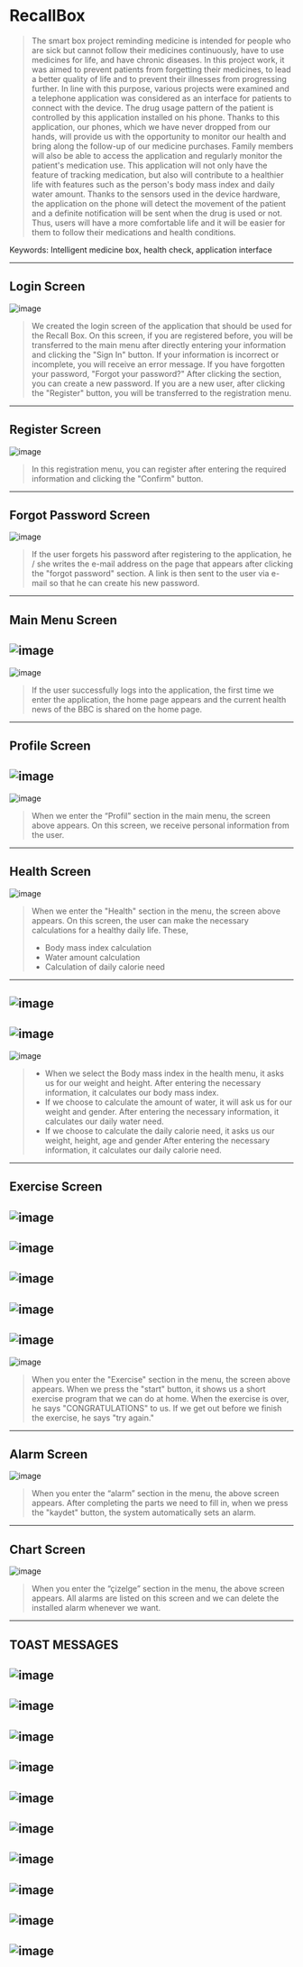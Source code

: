 # RecallBox

> The smart box project reminding medicine is intended for people who are sick but cannot follow their medicines continuously, have to use medicines for life, and have chronic diseases. In this project work, it was aimed to prevent patients from forgetting their medicines, to lead a better quality of life and to prevent their illnesses from progressing further. In line with this purpose, various projects were examined and a telephone application was considered as an interface for patients to connect with the device. The drug usage pattern of the patient is controlled by this application installed on his phone. Thanks to this application, our phones, which we have never dropped from our hands, will provide us with the opportunity to monitor our health and bring along the follow-up of our medicine purchases. Family members will also be able to access the application and regularly monitor the patient's medication use. This application will not only have the feature of tracking medication, but also will contribute to a healthier life with features such as the person's body mass index and daily water amount. Thanks to the sensors used in the device hardware, the application on the phone will detect the movement of the patient and a definite notification will be sent when the drug is used or not. Thus, users will have a more comfortable life and it will be easier for them to follow their medications and health conditions.

Keywords: Intelligent medicine box, health check, application interface

----

## Login Screen

![image](https://user-images.githubusercontent.com/80685689/131991295-61f43c13-e658-402c-9054-8e7be8104b98.png)
> We created the login screen of the application that should be used for the Recall Box. On this screen, if you are registered before, you will be transferred to the main menu after directly entering your information and clicking the "Sign In" button. If your information is incorrect or incomplete, you will receive an error message. If you have forgotten your password, "Forgot your password?" After clicking the section, you can create a new password. If you are a new user, after clicking the "Register" button, you will be transferred to the registration menu.
----

## Register Screen

![image](https://user-images.githubusercontent.com/80685689/131991357-129655ac-b585-4030-9185-0cd4aab79757.png)
> In this registration menu, you can register after entering the required information and clicking the "Confirm" button.
----

## Forgot Password Screen

![image](https://user-images.githubusercontent.com/80685689/131991443-8f7c3c85-4acb-4405-b7ea-b60fd1c3cf60.png)
> If the user forgets his password after registering to the application, he / she writes the e-mail address on the page that appears after clicking the "forgot password" section. A link is then sent to the user via e-mail so that he can create his new password.
----

## Main Menu Screen

![image](https://user-images.githubusercontent.com/80685689/131991511-0d848089-efb3-401a-a914-907ecc4934fa.png)
----
![image](https://user-images.githubusercontent.com/80685689/131991538-253eb744-2036-4d47-9aed-1c50c30430e8.png)
> If the user successfully logs into the application, the first time we enter the application, the home page appears and the current health news of the BBC is shared on the home page.
----

## Profile Screen

![image](https://user-images.githubusercontent.com/80685689/131991733-c44827cd-0c04-4784-aa31-971149ce03ec.png)
----
![image](https://user-images.githubusercontent.com/80685689/131991805-0cfdfadc-4961-41ae-9960-0dccfd8b7d84.png)
> When we enter the “Profil” section in the main menu, the screen above appears. On this screen, we receive personal information from the user.
----

## Health Screen

![image](https://user-images.githubusercontent.com/80685689/131991829-20c7958f-00fe-4eb8-8b8b-c2880ea6694c.png)
> When we enter the "Health" section in the menu, the screen above appears. On this screen, the user can make the necessary calculations for a healthy daily life. These,
> - Body mass index calculation
> - Water amount calculation
> - Calculation of daily calorie need
----

![image](https://user-images.githubusercontent.com/80685689/131991858-c08bed0f-8aec-4b73-a19b-25f50227fc96.png)
----
![image](https://user-images.githubusercontent.com/80685689/131991862-32d4f7f6-150f-48e1-95cc-d3379ffd5241.png)
----
![image](https://user-images.githubusercontent.com/80685689/131991863-04d0b69f-c5f8-46a9-91df-04334a883b32.png)

> - When we select the Body mass index in the health menu, it asks us for our weight and height. After entering the necessary information, it calculates our body mass index.
> - If we choose to calculate the amount of water, it will ask us for our weight and gender. After entering the necessary information, it calculates our daily water need.
> - If we choose to calculate the daily calorie need, it asks us our weight, height, age and gender After entering the necessary information, it calculates our daily calorie need.
----

## Exercise Screen

![image](https://user-images.githubusercontent.com/80685689/131992010-12dce503-a79c-4fbb-845a-19c409ee8f55.png)
----
![image](https://user-images.githubusercontent.com/80685689/131992015-0b0231ec-8f93-4e29-b1ea-d621068af605.png)
----
![image](https://user-images.githubusercontent.com/80685689/131992021-58d82d60-7bbb-4565-8d75-e3bfca822edc.png)
----
![image](https://user-images.githubusercontent.com/80685689/131992025-2b7ea932-5569-4bdc-b839-d3dfb7bfa09f.png)
----
![image](https://user-images.githubusercontent.com/80685689/131992032-05936bef-9d5a-4f06-a097-6a67b2d0642c.png)
----
![image](https://user-images.githubusercontent.com/80685689/131992034-22ad7817-2cf9-4b26-8b5d-2087f62d52d6.png)
> When you enter the "Exercise" section in the menu, the screen above appears. When we press the "start" button, it shows us a short exercise program that we can do at home. When the exercise is over, he says "CONGRATULATIONS" to us. If we get out before we finish the exercise, he says "try again."
----

## Alarm Screen

![image](https://user-images.githubusercontent.com/80685689/131992064-dca613ad-5c83-4e15-a8c5-d06c1e4ecb39.png)
> When you enter the “alarm” section in the menu, the above screen appears. After completing the parts we need to fill in, when we press the "kaydet" button, the system automatically sets an alarm.
----

## Chart Screen

![image](https://user-images.githubusercontent.com/80685689/131992102-da2f1910-8246-47ac-b3fd-6236c775bb64.png)
> When you enter the “çizelge” section in the menu, the above screen appears. All alarms are listed on this screen and we can delete the installed alarm whenever we want.
----

## TOAST MESSAGES

![image](https://user-images.githubusercontent.com/80685689/131992243-8ca208fd-3e9d-487f-86e3-053aff6d87a0.png)
----
![image](https://user-images.githubusercontent.com/80685689/131992255-981aeb70-a8f1-4b9a-a778-166f7766da50.png)
----
![image](https://user-images.githubusercontent.com/80685689/131992260-88113eeb-3ee6-4b56-a5d1-6ee7a256a458.png)
----
![image](https://user-images.githubusercontent.com/80685689/131992275-ca7443be-e10e-4e30-b885-4c9f8ce144df.png)
----
![image](https://user-images.githubusercontent.com/80685689/131992281-e202f212-1269-4466-939c-a31a76b2fee9.png)
----
![image](https://user-images.githubusercontent.com/80685689/131992291-fa2d63c0-28fa-40c6-9d71-cce1771f69cc.png)
----
![image](https://user-images.githubusercontent.com/80685689/131992302-59c7167b-1b57-41fb-8e6d-1e3f73beab6c.png)
----
![image](https://user-images.githubusercontent.com/80685689/131992310-9570d4d0-f8fc-46dd-9533-bf99daae1329.png)
----
![image](https://user-images.githubusercontent.com/80685689/131992334-59f8f012-edd4-4a1e-a0ca-c8f8b5149bfc.png)
----
![image](https://user-images.githubusercontent.com/80685689/131992343-cb46951a-6360-4284-bee6-33a09539ff1d.png)
----
